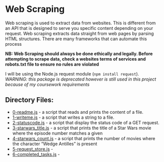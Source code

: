 # Web Scraping

Web scraping is used to extract data from websites. This is different from an API that is designed to serve you specific content depending on your request. Web scraping extracts data straight from web pages by parsing HTML structures. There are many frameworks that can automate this process

**NB: Web Scraping should always be done ethically and legally. Before attempting to scrape data, check a websites terms of services and robots.txt file to ensure no rules are violated**

I will be using the Node.js request module (`npm install request`).<br> *WARNING: this package is deprecated however is still used in this project because of my coursework requirements*

## Directory Files:

* [0-readme.js](0-readme.js) - a script that reads and prints the content of a file.
* [1-writeme.js](1-writeme.js) - a script that writes a string to a file.
* [2-statuscode.js](2-statuscode.js) -  a script that display the status code of a GET request.
* [3-starwars_title.js](3-starwars_title.js) - a script that prints the title of a Star Wars movie where the episode number matches a given
* [4-starwars_count.js](4-starwars_count.js) - a script that prints the number of movies where the character “Wedge Antilles” is present
* [5-request_store.js](5-request_store.js) - 
* [6-completed_tasks.js](6-completed_tasks.js) - 
